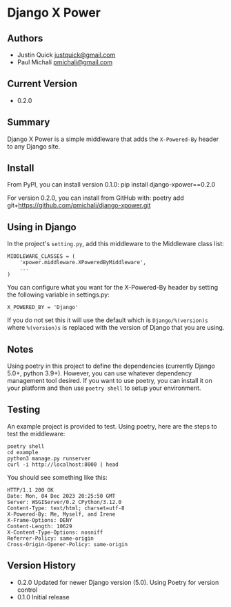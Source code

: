 # Django X Power

## Authors
+ Justin Quick <justquick@gmail.com>
+ Paul Michali <pmichali@gmail.com>

## Current Version
+ 0.2.0

## Summary
Django X Power is a simple middleware that adds the ``X-Powered-By`` header to any Django site.


## Install
From PyPI, you can install version 0.1.0:
    pip install django-xpower==0.2.0

For version 0.2.0, you can install from GitHub with:
    poetry add git+https://github.com/pmichali/django-xpower.git

## Using in Django
In the project's `setting.py`, add this middleware to the Middleware class list:

    MIDDLEWARE_CLASSES = (
        'xpower.middleware.XPoweredByMiddleware',
        ...
    )

You can configure what you want for the X-Powered-By header by setting the following variable
in settings.py:

    X_POWERED_BY = 'Django'
    
If you do not set this it will use the default which is `Django/%(version)s`
where `%(version)s` is replaced with the version of Django that you are using.

## Notes
Using poetry in this project to define the dependencies (currently Django 5.0+, python 3.9+).
However, you can use whatever dependency management tool desired. If you want to use poetry,
you can install it on your platform and then use `poetry shell` to setup your environment.

## Testing
An example project is provided to test. Using poetry, here are the steps to test the middleware:

    poetry shell
    cd example
    python3 manage.py runserver
    curl -i http://localhost:8000 | head

You should see something like this:

    HTTP/1.1 200 OK
    Date: Mon, 04 Dec 2023 20:25:50 GMT
    Server: WSGIServer/0.2 CPython/3.12.0
    Content-Type: text/html; charset=utf-8
    X-Powered-By: Me, Myself, and Irene
    X-Frame-Options: DENY
    Content-Length: 10629
    X-Content-Type-Options: nosniff
    Referrer-Policy: same-origin
    Cross-Origin-Opener-Policy: same-origin

## Version History
 * 0.2.0 Updated for newer Django version (5.0). Using Poetry for version control
 * 0.1.0 Initial release
